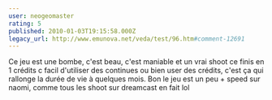 ```yaml
---
user: neogeomaster
rating: 5
published: 2010-01-03T19:15:58.000Z
legacy_url: http://www.emunova.net/veda/test/96.htm#comment-12691
---
```

Ce jeu est une bombe, c'est beau, c'est maniable et un vrai shoot ce finis en 1 crédits c facil d'utiliser des continues ou bien user des crédits, c'est ça qui rallonge la durée de vie à quelques mois. Bon le jeu est un peu + speed sur naomi, comme tous les shoot sur dreamcast en fait lol